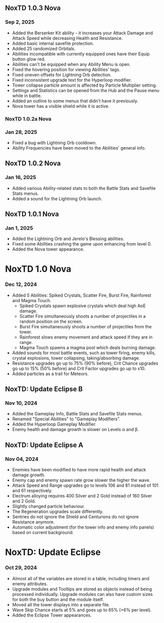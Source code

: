 ## NoxTD 1.0.3 Nova
### Sep 2, 2025
- Added the Berserker Kit ability - it increases your Attack Damage and Attack Speed while decreasing Health and Resistance.
- Added basic internal savefile protection.
- Added 25 randomized Orbitals.
- Abilities incompatible with currently equipped ones have their Equip button glow red.
- Abilities can't be equipped when any Ability Menu is open.
- Fixed the hovering position for viewing Abilities' tags.
- Fixed uneven offsets for Lightning Orb detection.
- Fixed inconsistent upgrade text for the Hyperloop modifier.
- Tower collapse particle amount is affected by Particle Multiplier setting.
- Settings and Statistics can be opened from the Hub and the Pause menu while in battle.
- Added an outline to some menus that didn't have it previously.
- Nova tower has a visible shield while it is active.

### NoxTD 1.0.2a Nova
### Jan 28, 2025
- Fixed a bug with Lightning Orb cooldown.
- Ability Frequencies have been moved to the Abilities' general info.

## NoxTD 1.0.2 Nova
### Jan 16, 2025
- Added various Ability-related stats to both the Battle Stats and Savefile Stats menus.
- Added a sound for the Lightning Orb launch.

## NoxTD 1.0.1 Nova
### Jan 1, 2025
- Added the Lightning Orb and Jerelo's Blessing abilities.
- Fixed some Abilities crashing the game upon enhancing from level 0.
- Added the Nova tower appearance.

# NoxTD 1.0 Nova
### Dec 12, 2024
- Added 5 Abilities: Spiked Crystals, Scatter Fire, Burst Fire, Rainforest and Magma Touch.
    - Spiked Crystals spawn explosive crystals which deal high AoE damage.
    - Scatter Fire simultaneously shoots a number of projectiles in a random position on the screen.
    - Burst Fire simultaneously shoots a number of projectiles from the tower.
    - Rainforest slows enemy movement and attack speed if they are in range.
    - Magma Touch spawns a magma pool which deals burning damage.
- Added sounds for most battle events, such as tower firing, enemy kills, crystal explosions, tower collapsing, taking/absorbing damage.
- Resistance upgrades go up to 75% (90% before), Crit Chance upgrades go up to 15% (50% before) and Crit Factor upgrades go up to x10.
- Added particles as a trail for Meteors.

## NoxTD: Update Eclipse **B**
### Nov 10, 2024
- Added the Gameplay Info, Battle Stats and Savefile Stats menus.
- Renamed "Special Abilities" to "Gameplay Modifiers".
- Added the Hyperloop Gameplay Modifier.
- Enemy health and damage growth is slower on Levels α and β.

## NoxTD: Update Eclipse **A**
### Nov 04, 2024

- Enemies have been modified to have more rapid health and attack damage growth.
- Enemy cap and enemy spawn rate grow slower the higher the wave.
- Attack Speed and Range upgrades go to levels 106 and 81 instead of 101 and 61 respectively.
- Electrum alloying requires 400 Silver and 2 Gold instead of 160 Silver and 2 Gold.
- Slightly changed particle behaviour.
- The Regeneration upgrades scale differently.
- Sentries do not ignore the Shield and Centurions do not ignore Resistance anymore.
- Automatic color adjustment (for the tower info and enemy info panels) based on current background.

# NoxTD: Update Eclipse
### Oct 29, 2024
- Almost all of the variables are stored in a table, including timers and enemy attributes.
- Upgrade modules and Tooltips are stored as objects instead of being processed individually. Upgrade modules can also have custom sizes for both the buy button and the module itself.
- Moved all the tower displays into a separate file.
- Wave Skip Chance starts at 5% and goes up to 65% (+6% per level).
- Added the Eclipse Tower appearances.